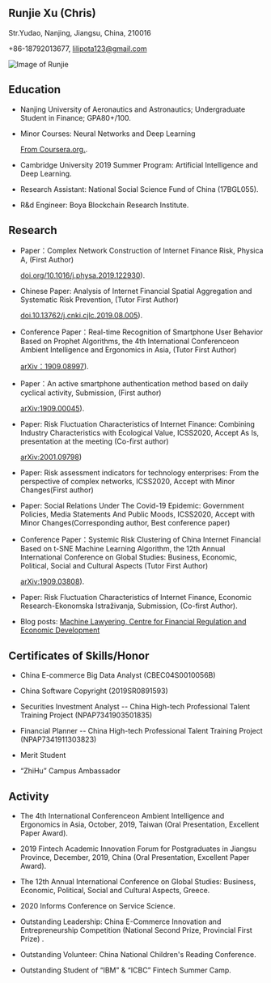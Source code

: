 ## Runjie Xu (Chris)

Str.Yudao, Nanjing, Jiangsu, China, 210016 

+86-18792013677, lilipota123@gmail.com 

![Image of Runjie](https://Chris-Runjie.github.io/Runjie1.png)



## Education

* Nanjing University of Aeronautics and Astronautics; Undergraduate Student in Finance; GPA80+/100.

* Minor Courses: Neural Networks and Deep Learning 
  
  [From Coursera.org.](https://www.coursera.org/account/accomplishments/certificate/LJURD5379BZA).

* Cambridge University 2019 Summer Program: Artificial Intelligence and Deep Learning.

* Research Assistant: National Social Science Fund of China (17BGL055).

* R&d Engineer: Boya Blockchain Research Institute.



## Research

* Paper：Complex Network Construction of Internet Finance Risk, Physica A, (First Author)
  
  [doi.org/10.1016/j.physa.2019.122930](https://www.sciencedirect.com/science/article/pii/S0378437119316619)).

* Chinese Paper: Analysis of Internet Financial Spatial Aggregation and Systematic Risk Prevention, (Tutor First Author)
  
  [doi.10.13762/j.cnki.cjlc.2019.08.005](https://kns.cnki.net/KCMS/detail/detail.aspx?dbcode=CJFQ&dbname=CJFDLAST2019&filename=CJLC201908007&v=MDc0NDk5ak1wNDlGWTRSOGVYMUx1eFlTN0RoMVQzcVRyV00xRnJDVVI3cWZadVZ2RnlIbVU3L0JKaWZIYmJHNEg=)).

* Conference Paper：Real-time Recognition of Smartphone User Behavior Based on Prophet Algorithms, the 4th International Conferenceon Ambient Intelligence and Ergonomics in Asia, (Tutor First Author) 
  
  [arXiv：1909.08997](https://arxiv.org/abs/1909.08997)).

* Paper：An active smartphone authentication method based on daily cyclical activity, Submission, (First author) 
  
  [arXiv:1909.00045](https://arxiv.org/abs/1909.00045)).

* Paper: Risk Fluctuation Characteristics of Internet Finance: Combining Industry Characteristics with Ecological Value, ICSS2020, Accept As Is, presentation at the meeting (Co-first author) 

  [arXiv:2001.09798](https://arxiv.org/abs/2001.09798))

* Paper: Risk assessment indicators for technology enterprises: From the perspective of complex networks, ICSS2020, Accept with Minor Changes(First author)
  
* Paper: Social Relations Under The Covid-19 Epidemic: Government Policies, Media Statements And Public Moods, ICSS2020, Accept with Minor Changes(Corresponding author, Best conference paper)

* Conference Paper：Systemic Risk Clustering of China Internet Financial Based on t-SNE Machine Learning Algorithm, the 12th Annual International Conference on Global Studies: Business, Economic, Political, Social and Cultural Aspects (Tutor First Author)
  
  [arXiv:1909.03808](https://arxiv.org/abs/1909.03808)).
  
* Paper: Risk Fluctuation Characteristics of Internet Finance, Economic Research-Ekonomska Istraživanja, Submission, (Co-first Author).  

 * Blog posts: [Machine Lawyering, Centre for Financial Regulation and Economic Development](https://www.legalanalytics.law.cuhk.edu.hk/post/2019/10/16/complex-network-construction-of-internet-finance-risk)



## Certificates of Skills/Honor

* China E-commerce Big Data Analyst (CBEC04S0010056B)

* China Software Copyright (2019SR0891593)

* Securities Investment Analyst -- China High-tech Professional Talent Training Project (NPAP7341903501835)

* Financial Planner -- China High-tech Professional Talent Training Project (NPAP7341911303823)

* Merit Student

* “ZhiHu” Campus Ambassador



## Activity

* The 4th International Conferenceon Ambient Intelligence and Ergonomics in Asia, October, 2019, Taiwan (Oral Presentation, Excellent Paper Award).

* 2019 Fintech Academic Innovation Forum for Postgraduates in Jiangsu Province, December, 2019, China (Oral Presentation, Excellent Paper Award).

* The 12th Annual International Conference on Global Studies: Business, Economic, Political, Social and Cultural Aspects, Greece.

* 2020 Informs Conference on Service Science.

* Outstanding Leadership: China E-Commerce Innovation and Entrepreneurship Competition (National Second Prize, Provincial First Prize) .

* Outstanding Volunteer: China National Children's Reading Conference.

* Outstanding Student of “IBM” & “ICBC” Fintech Summer Camp.

